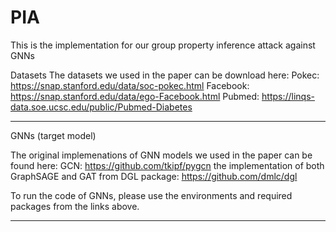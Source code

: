 # PIA

This is the implementation for our group property inference attack against GNNs

Datasets
The datasets we used in the paper can be download here:
Pokec: https://snap.stanford.edu/data/soc-pokec.html
Facebook: https://snap.stanford.edu/data/ego-Facebook.html
Pubmed: https://linqs-data.soe.ucsc.edu/public/Pubmed-Diabetes

---
GNNs (target model)

The original implemenations of GNN models we used in the paper can be found here:
GCN: https://github.com/tkipf/pygcn
the implementation of both GraphSAGE and GAT from DGL package: https://github.com/dmlc/dgl

To run the code of GNNs, please use the environments and required packages from the links above.

---

